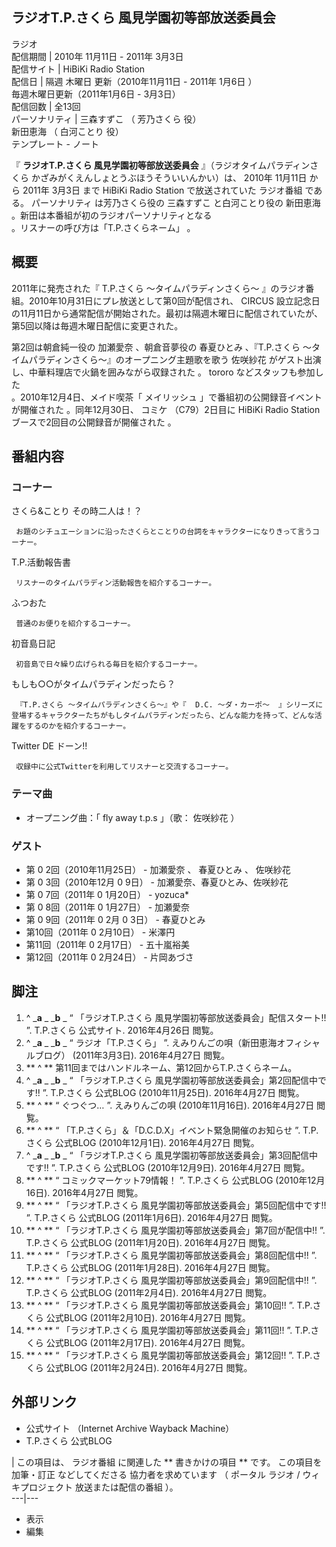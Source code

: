 ラジオT.P.さくら 風見学園初等部放送委員会  
---  
ラジオ  
配信期間  |  2010年  11月11日    \-  2011年  3月3日     
配信サイト  |  HiBiKi Radio Station   
配信日  |  隔週  木曜日  更新（2010年11月11日 - 2011年  1月6日  ）   
毎週木曜日更新（2011年1月6日 - 3月3日）  
配信回数  |  全13回   
パーソナリティ  |  三森すずこ  （  芳乃さくら  役）   
新田恵海  （  白河ことり  役）  
テンプレート  \-  ノート  
  
『 **ラジオT.P.さくら 風見学園初等部放送委員会** 』（ラジオタイムパラディンさくら かざみがくえんしょとうぶほうそういいんかい）は、  2010年
11月11日  から  2011年  3月3日  まで  HiBiKi Radio Station  で放送されていた  ラジオ番組  である。
パーソナリティ  は芳乃さくら役の  三森すずこ  と白河ことり役の  新田恵海    。新田は本番組が初のラジオパーソナリティとなる  
。リスナーの呼び方は「T.P.さくらネーム」    。

##  概要



2011年に発売された『  T.P.さくら 〜タイムパラディンさくら〜  』のラジオ番組。2010年10月31日にプレ放送として第0回が配信され、
CIRCUS  設立記念日の11月11日から通常配信が開始された。最初は隔週木曜日に配信されていたが、第5回以降は毎週木曜日配信に変更された。

第2回は朝倉純一役の  加瀬愛奈  、朝倉音夢役の  春夏ひとみ  、『T.P.さくら 〜タイムパラディンさくら〜』のオープニング主題歌を歌う  佐咲紗花
がゲスト出演し、中華料理店で火鍋を囲みながら収録された    。  tororo  などスタッフも参加した  
。2010年12月4日、メイド喫茶「  メイリッシュ  」で番組初の公開録音イベントが開催された      。同年12月30日、  コミケ
（C79）2日目に  HiBiKi Radio Station  ブースで2回目の公開録音が開催された      。

##  番組内容



###  コーナー



さくら&ことり その時二人は！？

     お題のシチュエーションに沿ったさくらとことりの台詞をキャラクターになりきって言うコーナー。 
T.P.活動報告書

     リスナーのタイムパラディン活動報告を紹介するコーナー。 
ふつおた

     普通のお便りを紹介するコーナー。 
初音島日記

     初音島で日々繰り広げられる毎日を紹介するコーナー。 
もしも○○がタイムパラディンだったら？

     『T.P.さくら 〜タイムパラディンさくら〜』や『  D.C. 〜ダ・カーポ〜  』シリーズに登場するキャラクターたちがもしタイムパラディンだったら、どんな能力を持って、どんな活躍をするのかを紹介するコーナー。 
Twitter DE ドーン!!

     収録中に公式Twitterを利用してリスナーと交流するコーナー。 

###  テーマ曲



  * オープニング曲：「  fly away t.p.s  」（歌：  佐咲紗花  ） 

###  ゲスト



  * 第  0  2回（2010年11月25日） -  加瀬愛奈  、  春夏ひとみ  、  佐咲紗花   
  * 第  0  3回（2010年12月  0  9日） - 加瀬愛奈、春夏ひとみ、佐咲紗花   
  * 第  0  7回（2011年  0  1月20日） -  yozuca*   
  * 第  0  8回（2011年  0  1月27日） - 加瀬愛奈   
  * 第  0  9回（2011年  0  2月  0  3日） - 春夏ひとみ   
  * 第10回（2011年  0  2月10日） -  米澤円   
  * 第11回（2011年  0  2月17日） -  五十嵐裕美   
  * 第12回（2011年  0  2月24日） -  片岡あづさ   

##  脚注



  1. ^  _**a** _ _**b** _ “  「ラジオT.P.さくら 風見学園初等部放送委員会」配信スタート!!  ”. T.P.さくら 公式サイト.  2016年4月26日  閲覧。 
  2. ^  _**a** _ _**b** _ “  ラジオ「T.P.さくら」  ”. えみりんごの唄（新田恵海オフィシャルブログ） (2011年3月3日).  2016年4月27日  閲覧。 
  3. ** ^  ** 第11回まではハンドルネーム、第12回からT.P.さくらネーム。 
  4. ^  _**a** _ _**b** _ “  「ラジオT.P.さくら 風見学園初等部放送委員会」第2回配信中です!!  ”. T.P.さくら 公式BLOG (2010年11月25日).  2016年4月27日  閲覧。 
  5. ** ^  ** “  ぐつぐつ…  ”. えみりんごの唄 (2010年11月16日).  2016年4月27日  閲覧。 
  6. ** ^  ** “  「T.P.さくら」＆「D.C.D.X」イベント緊急開催のお知らせ  ”. T.P.さくら 公式BLOG (2010年12月1日).  2016年4月27日  閲覧。 
  7. ^  _**a** _ _**b** _ “  「ラジオT.P.さくら 風見学園初等部放送委員会」第3回配信中です!!  ”. T.P.さくら 公式BLOG (2010年12月9日).  2016年4月27日  閲覧。 
  8. ** ^  ** “  コミックマーケット79情報！  ”. T.P.さくら 公式BLOG (2010年12月16日).  2016年4月27日  閲覧。 
  9. ** ^  ** “  「ラジオT.P.さくら 風見学園初等部放送委員会」第5回配信中です!!  ”. T.P.さくら 公式BLOG (2011年1月6日).  2016年4月27日  閲覧。 
  10. ** ^  ** “  「ラジオT.P.さくら 風見学園初等部放送委員会」第7回が配信中!!  ”. T.P.さくら 公式BLOG (2011年1月20日).  2016年4月27日  閲覧。 
  11. ** ^  ** “  「ラジオT.P.さくら 風見学園初等部放送委員会」第8回配信中!!  ”. T.P.さくら 公式BLOG (2011年1月28日).  2016年4月27日  閲覧。 
  12. ** ^  ** “  「ラジオT.P.さくら 風見学園初等部放送委員会」第9回配信中!!  ”. T.P.さくら 公式BLOG (2011年2月4日).  2016年4月27日  閲覧。 
  13. ** ^  ** “  「ラジオT.P.さくら 風見学園初等部放送委員会」第10回!!  ”. T.P.さくら 公式BLOG (2011年2月10日).  2016年4月27日  閲覧。 
  14. ** ^  ** “  「ラジオT.P.さくら 風見学園初等部放送委員会」第11回!!  ”. T.P.さくら 公式BLOG (2011年2月17日).  2016年4月27日  閲覧。 
  15. ** ^  ** “  「ラジオT.P.さくら 風見学園初等部放送委員会」第12回!!  ”. T.P.さくら 公式BLOG (2011年2月24日).  2016年4月27日  閲覧。 

##  外部リンク



  * 公式サイト  （Internet Archive Wayback Machine） 
  * T.P.さくら 公式BLOG 

|  この項目は、  ラジオ番組  に関連した ** 書きかけの項目  ** です。  この項目を加筆・訂正  などしてくださる  協力者を求めています
（  ポータル ラジオ  /  ウィキプロジェクト 放送または配信の番組  ）。  
---|---  
  
  * 表示 
  * 編集 

